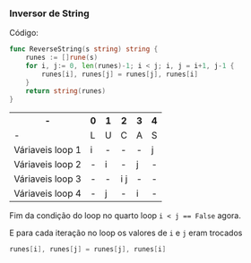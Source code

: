 ### Inversor de String


Código:
```go
func ReverseString(s string) string {
	runes := []rune(s)
	for i, j:= 0, len(runes)-1; i < j; i, j = i+1, j-1 {
		runes[i], runes[j] = runes[j], runes[i]
	}
	return string(runes)
}
```

<table>
<tr>
    <th>-</th>
    <th>0</th>
    <th>1</th>
    <th>2</th>
    <th>3</th>
    <th>4</th>
</tr>
<tr>
    <td>-</td>
    <td>L</td>
    <td>U</td>
    <td>C</td>
    <td>A</td>
    <td>S</td>
</tr>
<tr>
    <td>Váriaveis loop 1</td>
    <td>i</td>
    <td>-</td>
    <td>-</td>
    <td>-</td>
    <td>j</td>
</tr>
<tr>
    <td>Váriaveis loop 2</td>
    <td>-</td>
    <td>i</td>
    <td>-</td>
    <td>j</td>
    <td>-</td>
</tr>
<tr>
    <td>Váriaveis loop 3</td>
    <td>-</td>
    <td>-</td>
    <td>i j</td>
    <td>-</td>
    <td>-</td>
</tr>
<tr>
    <td>Váriaveis loop 4</td>
    <td>-</td>
    <td>j</td>
    <td>-</td>
    <td>i</td>
    <td>-</td>
</tr>
</table>

Fim da condição do loop no quarto loop `i < j == False` agora.

E para cada iteração no loop os valores de `i` e `j` eram trocados
```go
runes[i], runes[j] = runes[j], runes[i]
```
